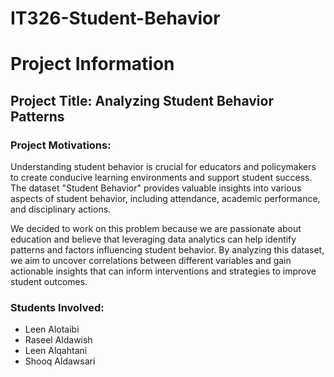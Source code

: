 # IT326-Student-Behavior

  <h1>Project Information</h1>

  <h2>Project Title: Analyzing Student Behavior Patterns</h2>
  
  <h3>Project Motivations:</h3>
  <p>Understanding student behavior is crucial for educators and policymakers to create conducive learning environments and support student success. The dataset "Student Behavior" provides valuable insights into various aspects of student behavior, including attendance, academic performance, and disciplinary actions.</p>

  <p>We decided to work on this problem because we are passionate about education and believe that leveraging data analytics can help identify patterns and factors influencing student behavior. By analyzing this dataset, we aim to uncover correlations between different variables and gain actionable insights that can inform interventions and strategies to improve student outcomes.</p>

  <h3>Students Involved:</h3>
  <ul>
    <li>Leen Alotaibi</li>
    <li>Raseel Aldawish</li>
    <li>Leen Alqahtani</li>
    <li>Shooq Aldawsari</li>
  </ul>



</body>
</html>

